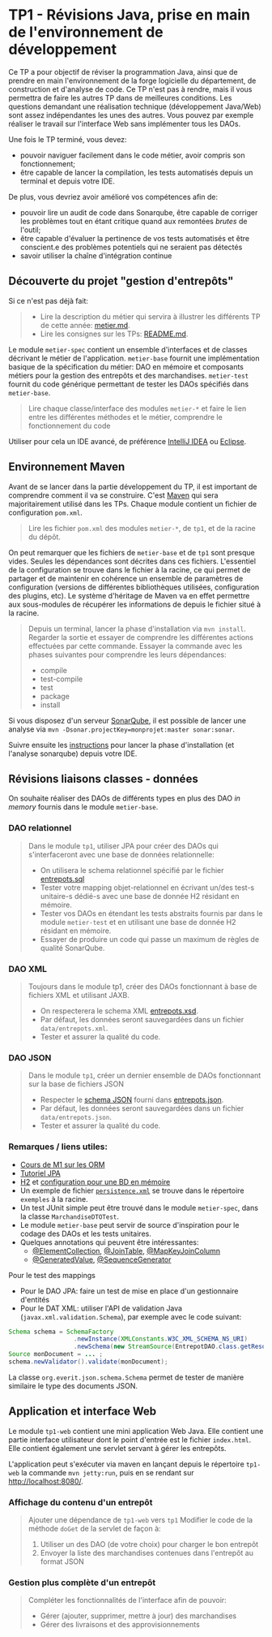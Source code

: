 # TP1 - Révisions Java, prise en main de l'environnement de développement

Ce TP a pour objectif de réviser la programmation Java, ainsi que de prendre en main l'environnement de la forge logicielle du département, de construction et d'analyse de code.
Ce TP n'est pas à rendre, mais il vous permettra de faire les autres TP dans de meilleures conditions.
Les questions demandant une réalisation technique (développement Java/Web) sont assez indépendantes les unes des autres.
Vous pouvez par exemple réaliser le travail sur l'interface Web sans implémenter tous les DAOs.

Une fois le TP terminé, vous devez:
 * pouvoir naviguer facilement dans le code métier, avoir compris son fonctionnement;
 * être capable de lancer la compilation, les tests automatisés depuis un terminal et depuis votre IDE.
 
De plus, vous devriez avoir amélioré vos compétences afin de:
 * pouvoir lire un audit de code dans Sonarqube, être capable de corriger les problèmes tout en étant critique quand aux remontées _brutes_ de l'outil;
 * être capable d'évaluer la pertinence de vos tests automatisés et être conscient.e des problèmes potentiels qui ne seraient pas détectés
 * savoir utiliser la chaîne d'intégration continue
 

## Découverte du projet "gestion d'entrepôts"

Si ce n'est pas déjà fait:
> * Lire la description du métier qui servira à illustrer les différents TP de cette année: [metier.md](../metier.md).
> * Lire les consignes sur les TPs: [README.md](../README.md).

Le module `metier-spec` contient un ensemble d'interfaces et de classes décrivant le métier de l'application.
`metier-base` fournit une implémentation basique de la spécification du métier: DAO en mémoire et composants métiers pour la gestion des entrepôts et des marchandises.
`metier-test` fournit du code générique permettant de tester les DAOs spécifiés dans `metier-base`.


> Lire chaque classe/interface des modules `metier-*` et faire le lien entre les différentes méthodes et le métier, comprendre le fonctionnement du code 

Utiliser pour cela un IDE avancé, de préférence [IntelliJ IDEA](https://www.jetbrains.com/idea/) ou [Eclipse](http://www.eclipse.org/).

## Environnement Maven

Avant de se lancer dans la partie développement du TP, il est important de comprendre comment il va se construire.
C'est [Maven](https://maven.apache.org/) qui sera majoritairement utilisé dans les TPs.
Chaque module contient un fichier de configuration `pom.xml`.

> Lire les fichier `pom.xml` des modules `metier-*`, de `tp1`, et de la racine du dépôt.

On peut remarquer que les fichiers de `metier-base` et de `tp1` sont presque vides. 
Seules les dépendances sont décrites dans ces fichiers.
L'essentiel de la configuration se trouve dans le fichier à la racine, ce qui permet de partager et de maintenir en cohérence un ensemble de paramètres de configuration (versions de différentes bibliothèques utilisées, configuration des plugins, etc).
Le système d'héritage de Maven va en effet permettre aux sous-modules de récupérer les informations de depuis le fichier situé à la racine.

> Depuis un terminal, lancer la phase d'installation via `mvn install`. 
> Regarder la sortie et essayer de comprendre les différentes actions effectuées par cette commande. 
> Essayer la commande avec les phases suivantes pour comprendre les leurs dépendances:
> * compile
> * test-compile
> * test
> * package
> * install

Si vous disposez d'un serveur [SonarQube](https://www.sonarqube.org/), il est possible de lancer une analyse via `mvn -Dsonar.projectKey=monprojet:master sonar:sonar`.

Suivre ensuite les [instructions](http://maven.apache.org/ide.html) pour lancer la phase d'installation (et l'analyse sonarqube) depuis votre IDE.

## Révisions liaisons classes - données

On souhaite réaliser des DAOs de différents types en plus des DAO _in memory_ fournis dans le module `metier-base`.

### DAO relationnel
> Dans le module `tp1`, utiliser JPA pour créer des DAOs qui s'interfaceront avec une base de données relationnelle:
> * On utilisera le schema relationnel spécifié par le fichier [entrepots.sql](../metier-spec/src/main/resources/entrepots.sql)
> * Tester votre mapping objet-relationnel en écrivant un/des test-s unitaire-s dédié-s avec une base de donnée H2 résidant en mémoire.
> * Tester vos DAOs en étendant les tests abstraits fournis par dans le module `metier-test` et en utilisant une base de donnée H2 résidant en mémoire.
> * Essayer de produire un code qui passe un maximum de règles de qualité SonarQube.

### DAO XML
> Toujours dans le module tp1, créer des DAOs fonctionnant à base de fichiers XML et utilisant JAXB.
> * On respecterera le schema XML [entrepots.xsd](../metier-spec/src/main/resources/entrepots.xsd).
> * Par défaut, les données seront sauvegardées dans un fichier `data/entrepots.xml`.
> * Tester et assurer la qualité du code.

### DAO JSON
> Dans le module `tp1`, créer un dernier ensemble de DAOs fonctionnant sur la base de fichiers JSON
> * Respecter le [schema JSON](http://json-schema.org) fourni dans [entrepots.json](../metier-spec/src/main/resources/entrepots.json).
> * Par défaut, les données seront sauvegardées dans un fichier `data/entrepots.json`.
> * Tester et assurer la qualité du code.


### Remarques / liens utiles:
* [Cours de M1 sur les ORM](http://liris.cnrs.fr/ecoquery/dokuwiki/lib/exe/fetch.php?media=enseignement:bdav:mapping-objets-relationnel-xml.pdf)
* [Tutoriel JPA](https://docs.oracle.com/javaee/6/tutorial/doc/bnbpz.html)
* [H2](http://h2database.com/html/main.html) et [configuration pour une BD en mémoire](http://h2database.com/html/features.html#in_memory_databases)
* Un exemple de fichier [`persistence.xml`](../exemples/persistence.xml) se trouve dans le répertoire `exemples` à la racine.
* Un test JUnit simple peut être trouvé dans le module `metier-spec`, dans la classe `MarchandiseDTOTest`.
* Le module `metier-base` peut servir de source d'inspiration pour le codage des DAOs et les tests unitaires. 
* Quelques annotations qui peuvent être intéressantes:
    * [@ElementCollection](http://docs.oracle.com/javaee/7/api/index.html?javax/persistence/ElementCollection.html), [@JoinTable](http://docs.oracle.com/javaee/7/api/index.html?javax/persistence/JoinTable.html), [@MapKeyJoinColumn](http://docs.oracle.com/javaee/7/api/index.html?javax/persistence/MapKeyJoinColumn.html)
    * [@GeneratedValue](http://docs.oracle.com/javaee/7/api/index.html?javax/persistence/GeneratedValue.html), [@SequenceGenerator](http://docs.oracle.com/javaee/7/api/index.html?javax/persistence/SequenceGenerator.html)

Pour le test des mappings
  * Pour le DAO JPA: faire un test de mise en place d'un gestionnaire d'entités
  * Pour le DAT XML: utiliser l'API de validation Java (`javax.xml.validation.Schema`), par exemple avec le code suivant: 
  
```java
Schema schema = SchemaFactory
                  .newInstance(XMLConstants.W3C_XML_SCHEMA_NS_URI)
                  .newSchema(new StreamSource(EntrepotDAO.class.getResourceAsStream("/entrepots.xsd")));
Source monDocument = ... ;
schema.newValidator().validate(monDocument);
```

La classe `org.everit.json.schema.Schema` permet de tester de manière similaire le type des documents JSON.

## Application et interface Web

Le module `tp1-web` contient une mini application Web Java.
Elle contient une partie interface utilisateur dont le point d'entrée est le
fichier `index.html`.
Elle contient également une servlet servant à gérer les entrepôts.

L'application peut s'exécuter via maven en lançant depuis le
répertoire `tp1-web` la commande `mvn jetty:run`, puis en se rendant sur [http://localhost:8080/](http://localhost:8080).

### Affichage du contenu d'un entrepôt

> Ajouter une dépendance de `tp1-web` vers `tp1`
> Modifier le code de la méthode `doGet` de la servlet de façon à:
>  1. Utiliser un des DAO (de votre choix) pour charger le bon entrepôt
>  2. Envoyer la liste des marchandises contenues dans l'entrepôt au format JSON

### Gestion plus complète d'un entrepôt

> Compléter les fonctionnalités de l'interface afin de pouvoir:
> * Gérer (ajouter, supprimer, mettre à jour) des marchandises
> * Gérer des livraisons et des approvisionnements

